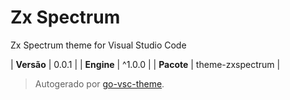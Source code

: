 # Zx Spectrum

Zx Spectrum theme for Visual Studio Code

| **Versão** | 0.0.1 |
| **Engine** | ^1.0.0 |
| **Pacote** | theme-zxspectrum |

> Autogerado por [go-vsc-theme](https://github.com/natalbu/go-vsc-theme).
